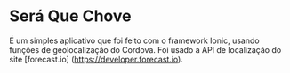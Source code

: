 # Será Que Chove

É um simples aplicativo que foi feito com o framework Ionic, usando funções de geolocalização do Cordova. Foi usado a API de localização do site [forecast.io] (https://developer.forecast.io).



